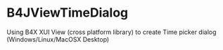 # B4JViewTimeDialog
Using B4X XUI View (cross platform library) to create Time picker dialog (Windows/Linux/MacOSX Desktop)
